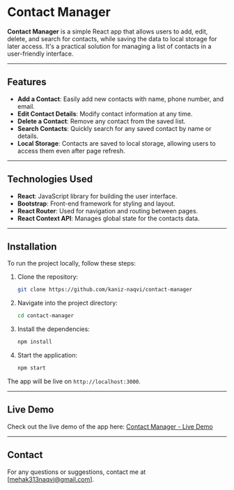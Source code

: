 # Contact Manager

**Contact Manager** is a simple React app that allows users to add, edit, delete, and search for contacts, while saving the data to local storage for later access. It's a practical solution for managing a list of contacts in a user-friendly interface.

---

## Features

- **Add a Contact**: Easily add new contacts with name, phone number, and email.
- **Edit Contact Details**: Modify contact information at any time.
- **Delete a Contact**: Remove any contact from the saved list.
- **Search Contacts**: Quickly search for any saved contact by name or details.
- **Local Storage**: Contacts are saved to local storage, allowing users to access them even after page refresh.

---

## Technologies Used

- **React**: JavaScript library for building the user interface.
- **Bootstrap**: Front-end framework for styling and layout.
- **React Router**: Used for navigation and routing between pages.
- **React Context API**: Manages global state for the contacts data.

---

## Installation

To run the project locally, follow these steps:

1. Clone the repository:
    ```bash
    git clone https://github.com/kaniz-naqvi/contact-manager
    ```

2. Navigate into the project directory:
    ```bash
    cd contact-manager
    ```

3. Install the dependencies:
    ```bash
    npm install
    ```

4. Start the application:
    ```bash
    npm start
    ```

The app will be live on `http://localhost:3000`.

---

## Live Demo

Check out the live demo of the app here: [Contact Manager - Live Demo](https://contact-manager-black.vercel.app/)

---

## Contact

For any questions or suggestions, contact me at [mehak313naqvi@gmail.com].
